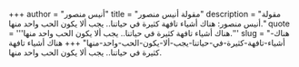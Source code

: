 +++
author = "أنيس منصور"
title = "مقولة أنيس منصور"
description = "مقولة أنيس منصور: هناك أشياء تافهة كثيرة في حياتنا.. يجب ألا يكون الحب واحد منها."
quote = '''هناك أشياء تافهة كثيرة في حياتنا.. يجب ألا يكون الحب واحد منها.'''
slug = "هناك-أشياء-تافهة-كثيرة-في-حياتنا-يجب-ألا-يكون-الحب-واحد-منها"
+++
هناك أشياء تافهة كثيرة في حياتنا.. يجب ألا يكون الحب واحد منها.
